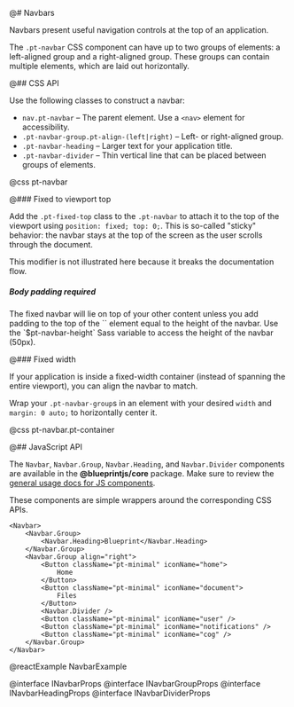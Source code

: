 @# Navbars

Navbars present useful navigation controls at the top of an application.

The `.pt-navbar` CSS component can have up to two groups of elements: a left-aligned group and a
right-aligned group. These groups can contain multiple elements, which are laid out horizontally.

@## CSS API

Use the following classes to construct a navbar:

- `nav.pt-navbar` &ndash; The parent element. Use a `<nav>` element for accessibility.
- `.pt-navbar-group.pt-align-(left|right)` &ndash; Left- or right-aligned group.
- `.pt-navbar-heading` &ndash; Larger text for your application title.
- `.pt-navbar-divider` &ndash; Thin vertical line that can be placed between groups of elements.

@css pt-navbar

@### Fixed to viewport top

Add the `.pt-fixed-top` class to the `.pt-navbar` to attach it to the top of the viewport using
`position: fixed; top: 0;`. This is so-called "sticky" behavior: the navbar stays at the top of the
screen as the user scrolls through the document.

This modifier is not illustrated here because it breaks the documentation flow.

<div class="pt-callout pt-intent-danger pt-icon-error">
    <h5>Body padding required</h5>
    The fixed navbar will lie on top of your other content unless you add padding to the top of the
    `<body>` element equal to the height of the navbar. Use the `$pt-navbar-height` Sass variable to
    access the height of the navbar (50px).
</div>

@### Fixed width

If your application is inside a fixed-width container (instead of spanning the entire viewport), you
can align the navbar to match.

Wrap your `.pt-navbar-group`s in an element with your desired `width` and `margin: 0 auto;` to
horizontally center it.

@css pt-navbar.pt-container

@## JavaScript API

The `Navbar`, `Navbar.Group`, `Navbar.Heading`, and `Navbar.Divider` components
are available in the __@blueprintjs/core__ package. Make sure to review the
[general usage docs for JS components](#blueprint.usage).

These components are simple wrappers around the corresponding CSS APIs.

```
<Navbar>
    <Navbar.Group>
        <Navbar.Heading>Blueprint</Navbar.Heading>
    </Navbar.Group>
    <Navbar.Group align="right">
        <Button className="pt-minimal" iconName="home">
            Home
        </Button>
        <Button className="pt-minimal" iconName="document">
            Files
        </Button>
        <Navbar.Divider />
        <Button className="pt-minimal" iconName="user" />
        <Button className="pt-minimal" iconName="notifications" />
        <Button className="pt-minimal" iconName="cog" />
    </Navbar.Group>
</Navbar>
```

@reactExample NavbarExample

@interface INavbarProps
@interface INavbarGroupProps
@interface INavbarHeadingProps
@interface INavbarDividerProps
